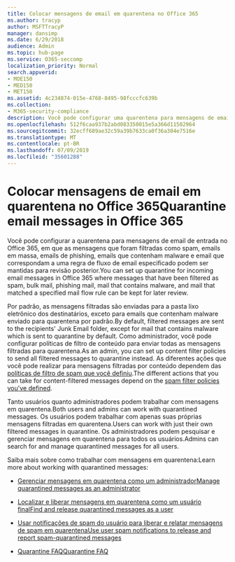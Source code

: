 ```yaml
---
title: Colocar mensagens de email em quarentena no Office 365
ms.author: tracyp
author: MSFTTracyP
manager: dansimp
ms.date: 6/29/2018
audience: Admin
ms.topic: hub-page
ms.service: O365-seccomp
localization_priority: Normal
search.appverid:
- MOE150
- MED150
- MET150
ms.assetid: 4c234874-015e-4768-8495-98fcccfc639b
ms.collection:
- M365-security-compliance
description: Você pode configurar uma quarentena para mensagens de email de entrada no Office 365, onde as mensagens de email de entrada que foram filtradas como spam, em massa, emails de phishing e malware podem ser mantidas para revisão posterior.
ms.openlocfilehash: 512f6caa937b2abd083350015e5a366d11502964
ms.sourcegitcommit: 32ecff689ae32c59a39b7633ca0f36a304e7516e
ms.translationtype: MT
ms.contentlocale: pt-BR
ms.lasthandoff: 07/09/2019
ms.locfileid: "35601288"
---
```

# <a name="quarantine-email-messages-in-office-365"></a><span data-ttu-id="92023-103">Colocar mensagens de email em quarentena no Office 365</span><span class="sxs-lookup"><span data-stu-id="92023-103">Quarantine email messages in Office 365</span></span>

<span data-ttu-id="92023-104">Você pode configurar a quarentena para mensagens de email de entrada no Office 365, em que as mensagens que foram filtradas como spam, emails em massa, emails de phishing, emails que contenham malware e email que correspondam a uma regra de fluxo de email especificado podem ser mantidas para revisão posterior.</span><span class="sxs-lookup"><span data-stu-id="92023-104">You can set up quarantine for incoming email messages in Office 365 where messages that have been filtered as spam, bulk mail, phishing mail, mail that contains malware, and mail that matched a specified mail flow rule can be kept for later review.</span></span>
  
<span data-ttu-id="92023-105">Por padrão, as mensagens filtradas são enviadas para a pasta lixo eletrônico dos destinatários, exceto para emails que contenham malware enviado para quarentena por padrão.</span><span class="sxs-lookup"><span data-stu-id="92023-105">By default, filtered messages are sent to the recipients' Junk Email folder, except for mail that contains malware which is sent to quarantine by default.</span></span> <span data-ttu-id="92023-106">Como administrador, você pode configurar políticas de filtro de conteúdo para enviar todas as mensagens filtradas para quarentena.</span><span class="sxs-lookup"><span data-stu-id="92023-106">As an admin, you can set up content filter policies to send all filtered messages to quarantine instead.</span></span> <span data-ttu-id="92023-107">As diferentes ações que você pode realizar para mensagens filtradas por conteúdo dependem das [políticas de filtro de spam que você definiu](https://go.microsoft.com/fwlink/?LinkId=799736).</span><span class="sxs-lookup"><span data-stu-id="92023-107">The different actions that you can take for content-filtered messages depend on the [spam filter policies you've defined](https://go.microsoft.com/fwlink/?LinkId=799736).</span></span>
  
<span data-ttu-id="92023-108">Tanto usuários quanto administradores podem trabalhar com mensagens em quarentena.</span><span class="sxs-lookup"><span data-stu-id="92023-108">Both users and admins can work with quarantined messages.</span></span> <span data-ttu-id="92023-109">Os usuários podem trabalhar com apenas suas próprias mensagens filtradas em quarentena.</span><span class="sxs-lookup"><span data-stu-id="92023-109">Users can work with just their own filtered messages in quarantine.</span></span> <span data-ttu-id="92023-110">Os administradores podem pesquisar e gerenciar mensagens em quarentena para todos os usuários.</span><span class="sxs-lookup"><span data-stu-id="92023-110">Admins can search for and manage quarantined messages for all users.</span></span>
  
<span data-ttu-id="92023-111">Saiba mais sobre como trabalhar com mensagens em quarentena:</span><span class="sxs-lookup"><span data-stu-id="92023-111">Learn more about working with quarantined messages:</span></span>
  
- [<span data-ttu-id="92023-112">Gerenciar mensagens em quarentena como um administrador</span><span class="sxs-lookup"><span data-stu-id="92023-112">Manage quarantined messages as an administrator</span></span>](manage-quarantined-messages-and-files.md)
    
- [<span data-ttu-id="92023-113">Localizar e liberar mensagens em quarentena como um usuário final</span><span class="sxs-lookup"><span data-stu-id="92023-113">Find and release quarantined messages as a user</span></span>](find-and-release-quarantined-messages-as-a-user.md)
    
- [<span data-ttu-id="92023-114">Usar notificações de spam do usuário para liberar e relatar mensagens de spam em quarentena</span><span class="sxs-lookup"><span data-stu-id="92023-114">Use user spam notifications to release and report spam-quarantined messages</span></span>](use-spam-notifications-to-release-and-report-quarantined-messages.md)
    
- [<span data-ttu-id="92023-115">Quarantine FAQ</span><span class="sxs-lookup"><span data-stu-id="92023-115">Quarantine FAQ</span></span>](quarantine-faq.md)
    


